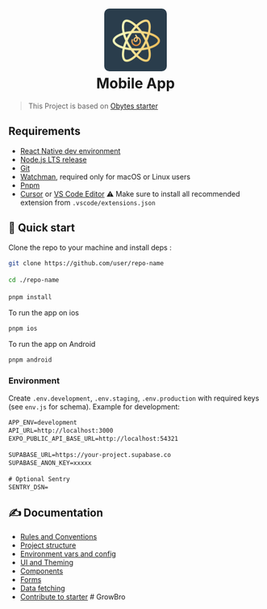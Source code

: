 <h1 align="center">
  <img alt="logo" src="./assets/icon.png" width="124px" style="border-radius:10px"/><br/>
Mobile App </h1>

> This Project is based on [Obytes starter](https://starter.obytes.com)

## Requirements

- [React Native dev environment ](https://reactnative.dev/docs/environment-setup)
- [Node.js LTS release](https://nodejs.org/en/)
- [Git](https://git-scm.com/)
- [Watchman](https://facebook.github.io/watchman/docs/install#buildinstall), required only for macOS or Linux users
- [Pnpm](https://pnpm.io/installation)
- [Cursor](https://www.cursor.com/) or [VS Code Editor](https://code.visualstudio.com/download) ⚠️ Make sure to install all recommended extension from `.vscode/extensions.json`

## 👋 Quick start

Clone the repo to your machine and install deps :

```sh
git clone https://github.com/user/repo-name

cd ./repo-name

pnpm install
```

To run the app on ios

```sh
pnpm ios
```

To run the app on Android

```sh
pnpm android
```

### Environment

Create `.env.development`, `.env.staging`, `.env.production` with required keys (see `env.js` for schema). Example for development:

```
APP_ENV=development
API_URL=http://localhost:3000
EXPO_PUBLIC_API_BASE_URL=http://localhost:54321

SUPABASE_URL=https://your-project.supabase.co
SUPABASE_ANON_KEY=xxxxx

# Optional Sentry
SENTRY_DSN=
```

## ✍️ Documentation

- [Rules and Conventions](https://starter.obytes.com/getting-started/rules-and-conventions/)
- [Project structure](https://starter.obytes.com/getting-started/project-structure)
- [Environment vars and config](https://starter.obytes.com/getting-started/environment-vars-config)
- [UI and Theming](https://starter.obytes.com/ui-and-theme/ui-theming)
- [Components](https://starter.obytes.com/ui-and-theme/components)
- [Forms](https://starter.obytes.com/ui-and-theme/Forms)
- [Data fetching](https://starter.obytes.com/guides/data-fetching)
- [Contribute to starter](https://starter.obytes.com/how-to-contribute/)
  #   G r o w B r o 
   
   
